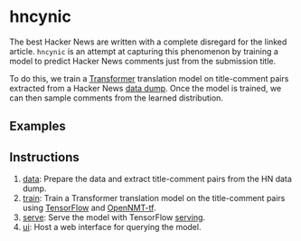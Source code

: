 # hncynic
The best Hacker News are written with a complete disregard for the linked article.
`hncynic` is an attempt at capturing this phenomenon by training a model to predict
Hacker News comments just from the submission title.

To do this, we train a [Transformer](http://jalammar.github.io/illustrated-transformer/)
translation model on title-comment pairs extracted from a Hacker News
[data dump](https://archive.org/details/14566367HackerNewsCommentsAndStoriesArchivedByGreyPanthersHacker).
Once the model is trained, we can then sample comments from the learned distribution.

## Examples

## Instructions
1. [data](data/): Prepare the data and extract title-comment pairs from the HN data dump.
2. [train](train/): Train a Transformer translation model on the title-comment pairs using
   [TensorFlow](https://www.tensorflow.org/) and [OpenNMT-tf](https://github.com/OpenNMT/OpenNMT-tf).
3. [serve](serve/): Serve the model with TensorFlow [serving](https://www.tensorflow.org/serving).
4. [ui](ui/): Host a web interface for querying the model.
